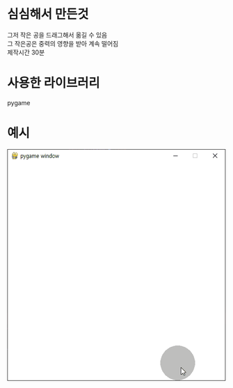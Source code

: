 # 심심해서 만든것
그저 작은 공을 드래그해서 옮길 수 있음<br/>
그 작은공은 중력의 영향을 받아 계속 떨어짐<br/> 
제작시간 30분<br/>
# 사용한 라이브러리
pygame
# 예시
![Alt text](https://raw.githubusercontent.com/bamcasa/Gravity/main/sample.gif)
